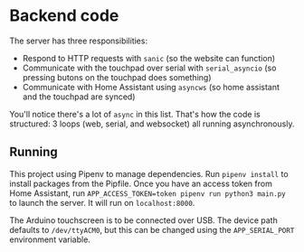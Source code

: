 # Backend code

The server has three responsibilities:
- Respond to HTTP requests with `sanic` (so the website can function)
- Communicate with the touchpad over serial with `serial_asyncio` (so pressing butons on the touchpad does something)
- Communicate with Home Assistant using `asyncws` (so home assistant and the touchpad are synced)

You'll notice there's a lot of `async` in this list. That's how the code is structured: 3 loops (web, serial, and websocket) all running asynchronously.

## Running

This project using Pipenv to manage dependencies. Run `pipenv install` to install packages from the Pipfile.
Once you have an access token from Home Assistant, run `APP_ACCESS_TOKEN=token pipenv run python3 main.py` to launch the server. It will run on `localhost:8000`.

The Arduino touchscreen is to be connected over USB. The device path defaults to `/dev/ttyACM0`, but this can be changed using the `APP_SERIAL_PORT` environment variable.
